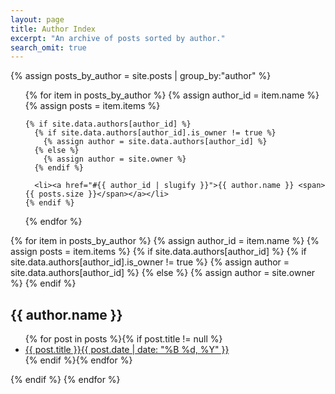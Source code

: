 ```yaml
---
layout: page
title: Author Index
excerpt: "An archive of posts sorted by author."
search_omit: true
---
```


{% assign posts_by_author = site.posts | group_by:"author" %}

<ul class="tag-box inline">
  {% for item in posts_by_author %}
    {% assign author_id = item.name %}
    {% assign posts = item.items %}

    {% if site.data.authors[author_id] %}
      {% if site.data.authors[author_id].is_owner != true %}
        {% assign author = site.data.authors[author_id] %}
      {% else %}
        {% assign author = site.owner %}
      {% endif %}

      <li><a href="#{{ author_id | slugify }}">{{ author.name }} <span>{{ posts.size }}</span></a></li>
    {% endif %}
  {% endfor %}
</ul>

{% for item in posts_by_author %}
  {% assign author_id = item.name %}
  {% assign posts = item.items %}
  {% if site.data.authors[author_id] %}
    {% if site.data.authors[author_id].is_owner != true %}
      {% assign author = site.data.authors[author_id] %}
    {% else %}
      {% assign author = site.owner %}
    {% endif %}
  <h2 id="{{ author_id | slugify}}">{{ author.name }}</h2>
  <ul class="post-list">
    {% for post in posts %}{% if post.title != null %}
    <li><a href="{{ site.url }}{{ post.url }}">{{ post.title }}<span class="entry-date"><time datetime="{{ post.date | date_to_xmlschema }}">{{ post.date | date: "%B %d, %Y" }}</time></span></a></li>
    {% endif %}{% endfor %}
  </ul>
  {% endif %}
{% endfor %}
